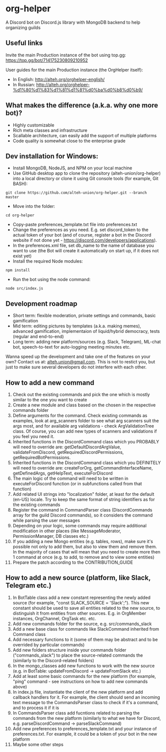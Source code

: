 # org-helper
A Discord bot on Discord.js library with MongoDB backend to help organizing guilds

## Useful links

Invite the main Production instance of the bot using top.gg: https://top.gg/bot/714175230809210952

User guides for the main Production instance (the OrgHelper itself):
- In English: http://alteh.org/orghelper-english/
- In Russian: http://alteh.org/orghelper-%d1%80%d1%83%d1%81%d1%81%d0%ba%d0%b8%d0%b9/

## What makes the difference (a.k.a. why one more bot)?

- Highly customizable
- Rich meta classes and infrastructure
- Scallable architecture, can easily add the support of multiple platforms
- Code quality is somewhat close to the enterprise grade

## Dev installation for Windows:

- Install MongoDB, NodeJS, and NPM on your local machine
- Use GitHub desktop app to clone the repository (alteh-union/org-helper) into a local directory or clone it using Git console tools (for example, Git BASH):
```
git clone https://github.com/alteh-union/org-helper.git --branch master
```
- Move into the folder:
```
cd org-helper
```
- Copy-paste preferences_template.txt file into preferences.txt
- Change the preferences as you need. E.g. set discord_token to the actual token of your bot (and of course, register a bot in the Discord website if not done yet - https://discord.com/developers/applications).
- In the preferences.xml file, set db_name to the name of database you want to use (the Bot will create it automatically on start up, if it does not exist yet)
- Install the required Node modules:
```
npm install
```
- Run the bot using the node command:
```
node src/index.js
```

## Development roadmap

- Short term: flexible moderation, private settings and commands, basic gamification
- Mid term: editing pictures by templates (a.k.a. making memes), advanced gamification, implementaion of liquid/hybrid democracy, tests (regular and end-to-end)
- Long term: adding new platform/sources (e.g. Slack, Telegram), ML-chat bot, speech-to-text for auto-logging meeting minutes etc.

Wanna speed up the development and take one of the features on your own? Contact us at: alteh.union@gmail.com. This is not to restict you, but just to make sure several developers do not interfere with each other.

## How to add a new command

1) Check out the existing commands and pick the one which is mostly similar to the one you want to create
2) Create a new module and class based on the chosen in the respective commands folder
3) Define arguments for the command. Check existing commands as examples, look at arg_scanners folder to see what arg scanners suit the args most, and for available arg validations - check ArgValidationTree class. Of course, you can add new types of scanners and validations if you feel you need it.
4) Inherited functions in the DiscordCommand class which you PROBABLY will need to override are: getDefaultDiscordArgValue, validateFromDiscord, getRequiredDiscordPermissions, getRequiredBotPermissions.
5) Inherited functions in the DiscordCommand class which you DEFINITELY will need to override are: createForOrg, getCommandInterfaceName, getDefinedArgs, getHelpText, executeForDiscord
6) The main logic of the command will need to be written in executeForDiscord function (or in subfunctions called from that function)
7) Add related UI strings into "localization" folder, at least for the default (en-US) locale. Try to keep the same format of string identifiers as for the existing commands
8) Register the command in CommandParser class (DiscordCommands array for the guild Discord commands), so it considers the command while parsing the user messages
9) Depending on your logic, some commands may require additional modification in other places (like MessageModerator, PermissionManager, DB classes etc.)
10) If you adding a new Mongo entities (e.g. tables, rows), make sure it's possible not only to add them, but also to view them and remove them. In the majority of cases that will mean that you need to create more then 1 command at once (e.g. to add, to remove and to view some entities)
11) Prepare the patch according to the CONTRIBUTION_GUIDE

## How to add a new source (platform, like Slack, Telegram etc.)

1) In BotTable class add a new constant representing the newly added source (for example, "const SLACK_SOURCE = 'Slack';"). This new constant should be used to save all entities related to the new source, to distinguish it from entities from other sources. E.g. in OrgMember instances, OrgChannel, OrgTask etc. etc.
2) Add new commands folder for the source, e.g. src/commands_slack
3) Add a new base class for commands like SlackCommand inherited from Command class
4) Add necessary functions to it (some of them may be abstract and to be overrided by particular commands)
5) Add new folders structure inside your commands folder ("commands_slack") to place the source-related commands the (similarly to the Discord-related folders)
6) In the mongo_classes add new functions to work with the new source (e.g. in BotTable: updateFromDiscord -> updateFromSlack etc.)
7) Add at least some basic commands for the new platform (for example, "ping" command - see instructions on how to add new commands above)
8) In index.js file, instantiate the client of the new platform and add callback handlers for it. For example, the client should send an incoming text message to the CommandsParser class to check if it's a command, and to process it if it is
9) In CommandsParser class add fucntions related to parsing the commands from the new platform (similarly to what we have for Discord, e.g. parseDiscordCommand -> parseSlackCommand)
10) Add new preferences to preferences_template.txt and your instance of preferences.txt. For example, it could be a token of your bot in the new platform
11) Maybe some other steps
